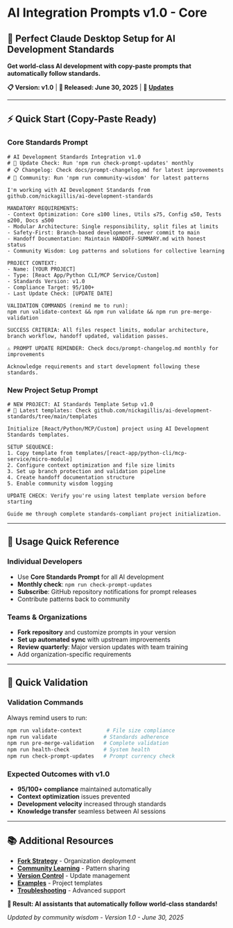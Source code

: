 # AI Integration Prompts v1.0 - Core

## 🚀 Perfect Claude Desktop Setup for AI Development Standards

**Get world-class AI development with copy-paste prompts that automatically follow standards.**

**📋 Version: v1.0** | **📅 Released: June 30, 2025** | **🔄 [Updates](ai-integration-prompts-updates.md)**

---

## ⚡ Quick Start (Copy-Paste Ready)

### **Core Standards Prompt** 
```
# AI Development Standards Integration v1.0
# 🔄 Update Check: Run 'npm run check-prompt-updates' monthly
# 📋 Changelog: Check docs/prompt-changelog.md for latest improvements
# 🧠 Community: Run 'npm run community-wisdom' for latest patterns

I'm working with AI Development Standards from github.com/nickagillis/ai-development-standards

MANDATORY REQUIREMENTS:
- Context Optimization: Core ≤100 lines, Utils ≤75, Config ≤50, Tests ≤200, Docs ≤500
- Modular Architecture: Single responsibility, split files at limits
- Safety-First: Branch-based development, never commit to main
- Handoff Documentation: Maintain HANDOFF-SUMMARY.md with honest status
- Community Wisdom: Log patterns and solutions for collective learning

PROJECT CONTEXT:
- Name: [YOUR PROJECT]
- Type: [React App/Python CLI/MCP Service/Custom]  
- Standards Version: v1.0
- Compliance Target: 95/100+
- Last Update Check: [UPDATE DATE]

VALIDATION COMMANDS (remind me to run):
npm run validate-context && npm run validate && npm run pre-merge-validation

SUCCESS CRITERIA: All files respect limits, modular architecture, branch workflow, handoff updated, validation passes.

⚠️ PROMPT UPDATE REMINDER: Check docs/prompt-changelog.md monthly for improvements

Acknowledge requirements and start development following these standards.
```

### **New Project Setup Prompt**
```
# NEW PROJECT: AI Standards Template Setup v1.0
# 🔄 Latest templates: Check github.com/nickagillis/ai-development-standards/tree/main/templates

Initialize [React/Python/MCP/Custom] project using AI Development Standards templates.

SETUP SEQUENCE:
1. Copy template from templates/[react-app/python-cli/mcp-service/micro-module]
2. Configure context optimization and file size limits
3. Set up branch protection and validation pipeline
4. Create handoff documentation structure
5. Enable community wisdom logging

UPDATE CHECK: Verify you're using latest template version before starting

Guide me through complete standards-compliant project initialization.
```

---

## 🎯 Usage Quick Reference

### **Individual Developers**
- Use **Core Standards Prompt** for all AI development
- **Monthly check**: `npm run check-prompt-updates`
- **Subscribe**: GitHub repository notifications for prompt releases
- Contribute patterns back to community

### **Teams & Organizations**  
- **Fork repository** and customize prompts in your version
- **Set up automated sync** with upstream improvements
- **Review quarterly**: Major version updates with team training
- Add organization-specific requirements

---

## 🚀 Quick Validation

### **Validation Commands** 
Always remind users to run:
```bash
npm run validate-context        # File size compliance
npm run validate               # Standards adherence  
npm run pre-merge-validation   # Complete validation
npm run health-check           # System health
npm run check-prompt-updates   # Prompt currency check
```

### **Expected Outcomes with v1.0**
- **95/100+ compliance** maintained automatically
- **Context optimization** issues prevented
- **Development velocity** increased through standards
- **Knowledge transfer** seamless between AI sessions

---

## 📚 Additional Resources

- **[Fork Strategy](ai-integration-prompts-fork.md)** - Organization deployment
- **[Community Learning](ai-integration-prompts-community.md)** - Pattern sharing
- **[Version Control](ai-integration-prompts-updates.md)** - Update management
- **[Examples](ai-integration-prompts-examples.md)** - Project templates
- **[Troubleshooting](ai-integration-prompts-troubleshooting.md)** - Advanced support

**🎯 Result: AI assistants that automatically follow world-class standards!**

*Updated by community wisdom - Version 1.0 - June 30, 2025*